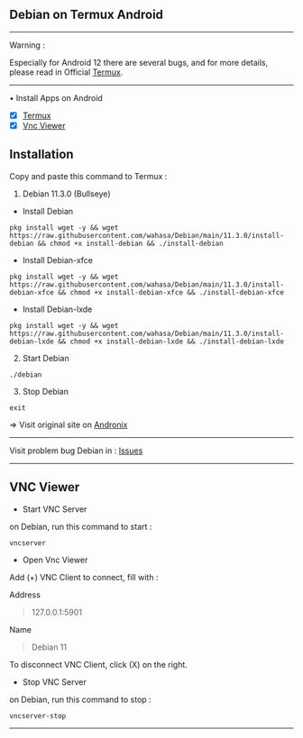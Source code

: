 ## Debian on Termux Android

---------
Warning :

Especially for Android 12 there are several bugs, and for more details, please read in Official [Termux](https://github.com/termux/termux-app).

---------
• Install Apps on Android
- [x] [Termux](https://github.com/termux/termux-app/releases)
- [x] [Vnc Viewer](https://play.google.com/store/apps/details?id=com.realvnc.viewer.android)

## Installation

Copy and paste this command to Termux :

1. Debian 11.3.0 (Bullseye)
* Install Debian

```
pkg install wget -y && wget https://raw.githubusercontent.com/wahasa/Debian/main/11.3.0/install-debian && chmod +x install-debian && ./install-debian
```

* Install Debian-xfce

```
pkg install wget -y && wget https://raw.githubusercontent.com/wahasa/Debian/main/11.3.0/install-debian-xfce && chmod +x install-debian-xfce && ./install-debian-xfce
```

* Install Debian-lxde

```
pkg install wget -y && wget https://raw.githubusercontent.com/wahasa/Debian/main/11.3.0/install-debian-lxde && chmod +x install-debian-lxde && ./install-debian-lxde
```

2. Start Debian

```
./debian
```

3. Stop Debian

```
exit
```

=> Visit original site on [Andronix](https://github.com/AndronixApp/AndronixOrigin)

-----------
Visit problem bug Debian in : [Issues](https://github.com/wahasa/Debian/issues/5)

-----------

## VNC Viewer

* Start VNC Server

on Debian, run this command to start :

```
vncserver
```

* Open Vnc Viewer

Add (+) VNC Client to connect, fill with :

Address
> 127.0.0.1:5901

Name
> Debian 11

To disconnect VNC Client, click (X) on the right.

* Stop VNC Server

on Debian, run this command to stop :

```
vncserver-stop
```

-------------
